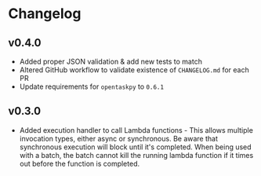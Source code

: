 # Changelog

## v0.4.0

   * Added proper JSON validation & add new tests to match
   * Altered GitHub workflow to validate existence of `CHANGELOG.md` for each PR
   * Update requirements for `opentaskpy` to `0.6.1`

## v0.3.0

   * Added execution handler to call Lambda functions - This allows multiple invocation types, either async or synchronous. Be aware that synchronous execution will block until it's completed. When being used with a batch, the batch cannot kill the running lambda function if it times out before the function is completed.

